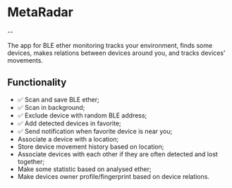 # MetaRadar

--

The app for BLE ether monitoring tracks your environment, finds some devices, makes relations between devices around you, and tracks devices' movements.

## Functionality

* ✅ Scan and save BLE ether;
* ✅ Scan in background;
* ✅ Exclude device with random BLE address;
* ✅ Add detected devices in favorite;
* ✅ Send notification when favorite device is near you;
* Associate a device with a location;
* Store device movement history based on location;
* Associate devices with each other if they are often detected and lost together;
* Make some statistic based on analysed ether;
* Make devices owner profile/fingerprint based on device relations.